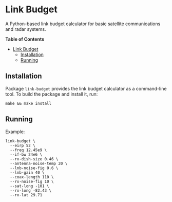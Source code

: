# Link Budget

A Python-based link budget calculator for basic satellite communications and
radar systems.

<!-- markdown-toc start - Don't edit this section. Run M-x markdown-toc-generate-toc again -->
**Table of Contents**

- [Link Budget](#link-budget)
    - [Installation](#installation)
    - [Running](#running)

<!-- markdown-toc end -->


## Installation

Package `link-budget` provides the link budget calculator as a command-line
tool. To build the package and install it, run:

```
make && make install
```

## Running

Example:

```
link-budget \
  --eirp 52 \
  --freq 12.45e9 \
  --if-bw 24e6 \
  --rx-dish-size 0.46 \
  --antenna-noise-temp 20 \
  --lnb-noise-fig 0.6 \
  --lnb-gain 40 \
  --coax-length 110 \
  --rx-noise-fig 10 \
  --sat-long -101 \
  --rx-long -82.43 \
  --rx-lat 29.71
```
